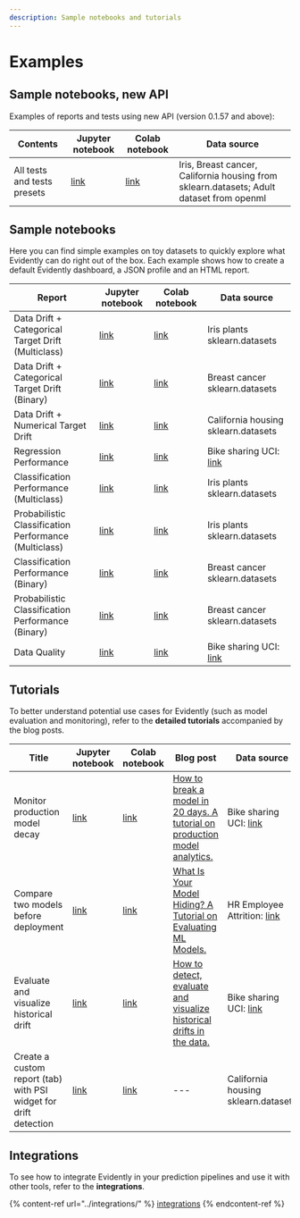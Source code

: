 ```yaml
---
description: Sample notebooks and tutorials
---
```


# Examples

## Sample notebooks, new API

Examples of reports and tests using new API (version 0.1.57 and above):  

Contents| Jupyter notebook | Colab notebook | Data source 
--- | --- | --- | --- 
All tests and tests presets | [link](https://github.com/evidentlyai/evidently/blob/main/examples/sample_notebooks/tests_and_test_presets.ipynb) | [link](N/A) | Iris, Breast cancer, California housing from sklearn.datasets; Adult dataset from openml 

## Sample notebooks

Here you can find simple examples on toy datasets to quickly explore what Evidently can do right out of the box. Each example shows how to create a default Evidently dashboard, a JSON profile and an HTML report.

Report | Jupyter notebook | Colab notebook | Data source 
--- | --- | --- | --- 
Data Drift + Categorical Target Drift (Multiclass) | [link](../../../examples/sample_notebooks/multiclass_target_and_data_drift_iris.ipynb) | [link](https://colab.research.google.com/drive/1Dd6ZzIgeBYkD_4bqWZ0RAdUpCU0b6Y6H) | Iris plants sklearn.datasets 
Data Drift + Categorical Target Drift (Binary) | [link](../../../examples/sample_notebooks/binary_target_and_data_drift_breast_cancer.ipynb) | [link](https://colab.research.google.com/drive/1gpzNuFbhoGc4-DLAPMJofQXrsX7Sqsl5) | Breast cancer sklearn.datasets
Data Drift + Numerical Target Drift | [link](../../../examples/sample_notebooks/numerical_target_and_data_drift_california_housing.ipynb) | [link](https://colab.research.google.com/drive/1TGt-0rA7MiXsxwtKB4eaAGIUwnuZtyxc) | California housing sklearn.datasets 
Regression Performance | [link](../../../examples/sample_notebooks/regression_performance_bike_sharing_demand.ipynb) | [link](https://colab.research.google.com/drive/1ONgyDXKMFyt9IYUwLpvfxz9VIZHw-qBJ) | Bike sharing UCI: [link](https://archive.ics.uci.edu/ml/datasets/bike+sharing+dataset)
Classification Performance (Multiclass) | [link](../../../examples/sample_notebooks/classification_performance_multiclass_iris.ipynb) | [link](https://colab.research.google.com/drive/1pnYbVJEHBqvVmHUXzG-kw-Fr6PqhzRg3) | Iris plants sklearn.datasets 
Probabilistic Classification Performance (Multiclass) | [link](../../../examples/sample_notebooks/probabilistic_classification_performance_multiclass_iris.ipynb) | [link](https://colab.research.google.com/drive/1UkFaBqOzBseB_UqisvNbsh9hX5w3dpYS) | Iris plants sklearn.datasets 
Classification Performance (Binary) | [link](../../../examples/sample_notebooks/classification_performance_breast_cancer.ipynb) | [link](https://colab.research.google.com/drive/1b2kTLUIVJkKJybYeD3ZjpaREr_9dDTpz) | Breast cancer sklearn.datasets
Probabilistic Classification Performance (Binary) | [link](../../../examples/sample_notebooks/probabilistic_classification_performance_breast_cancer.ipynb) | [link](https://colab.research.google.com/drive/1sE2H4mFSgtNe34JZMAeC3eLntid6oe1g) | Breast cancer sklearn.datasets
Data Quality | [link](../../../examples/sample_notebooks/data_quality_bike_sharing_demand.ipynb) | [link](https://colab.research.google.com/drive/1XDxs4k2wNHU9Xbxb9WI2rOgMkZFavyRd) | Bike sharing UCI: [link](https://archive.ics.uci.edu/ml/datasets/bike+sharing+dataset)

## Tutorials

To better understand potential use cases for Evidently (such as model evaluation and monitoring), refer to the **detailed tutorials** accompanied by the blog posts.

Title | Jupyter notebook | Colab notebook | Blog post | Data source 
--- | --- | --- | --- | --- 
Monitor production model decay | [link](../../../examples/data_stories/bicycle_demand_monitoring.ipynb) | [link](https://colab.research.google.com/drive/1xjAGInfh_LDenTxxTflazsKJp_YKmUiD) | [How to break a model in 20 days. A tutorial on production model analytics.](https://evidentlyai.com/blog/tutorial-1-model-analytics-in-production) | Bike sharing UCI: [link](https://archive.ics.uci.edu/ml/datasets/bike+sharing+dataset)
Compare two models before deployment | [link](../../../examples/data_stories/ibm_hr_attrition_model_validation.ipynb) | [link](https://colab.research.google.com/drive/12AyNh3RLSEchNx5_V-aFJ1_EnLIKkDfr) | [What Is Your Model Hiding? A Tutorial on Evaluating ML Models.](https://evidentlyai.com/blog/tutorial-2-model-evaluation-hr-attrition) | HR Employee Attrition: [link](https://www.kaggle.com/pavansubhasht/ibm-hr-analytics-attrition-dataset)
Evaluate and visualize historical drift | [link](../../../examples/integrations/mlflow_logging/historical_drift_visualization.ipynb) | [link](https://colab.research.google.com/drive/12AyNh3RLSEchNx5_V-aFJ1_EnLIKkDfr) | [How to detect, evaluate and visualize historical drifts in the data.](https://evidentlyai.com/blog/tutorial-3-historical-data-drift) | Bike sharing UCI: [link](https://archive.ics.uci.edu/ml/datasets/bike+sharing+dataset)
Create a custom report (tab) with PSI widget for drift detection | [link](../../../examples/data_stories/california_housing_custom_PSI_widget_and_tab.ipynb) | [link](https://colab.research.google.com/drive/1FuXId8p-lCP9Ho_gHeqxAdoxHRuvY9d0) | --- | California housing sklearn.datasets 


## Integrations

To see how to integrate Evidently in your prediction pipelines and use it with other tools, refer to the **integrations**.&#x20;

{% content-ref url="../integrations/" %}
[integrations](../integrations/)
{% endcontent-ref %}
